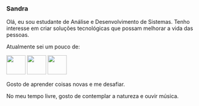 ### Sandra
Olá, eu sou estudante de Análise e Desenvolvimento de Sistemas. Tenho interesse em criar soluções tecnológicas que possam melhorar a vida das pessoas. 

Atualmente sei um pouco de: 
<div style="display: inline">
<img width='50' height='50' src="https://cdn.jsdelivr.net/gh/devicons/devicon/icons/html5/html5-original-wordmark.svg" />
<img width='50' height='50' src="https://cdn.jsdelivr.net/gh/devicons/devicon/icons/css3/css3-original-wordmark.svg" />
<img width='50' height='50' src="https://cdn.jsdelivr.net/gh/devicons/devicon/icons/kotlin/kotlin-original-wordmark.svg" />
</div>

Gosto de aprender coisas novas e me desafiar. 

No meu tempo livre, gosto de contemplar a natureza e ouvir música.



<!--
**sandraiglikowski/sandraiglikowski** is a ✨ _special_ ✨ repository because its `README.md` (this file) appears on your GitHub profile.

Here are some ideas to get you started:

- 🔭 I’m currently working on ...
- 🌱 I’m currently learning ...
- 👯 I’m looking to collaborate on ...
- 🤔 I’m looking for help with ...
- 💬 Ask me about ...
- 📫 How to reach me: ...
- 😄 Pronouns: ...
- ⚡ Fun fact: ...
-->
